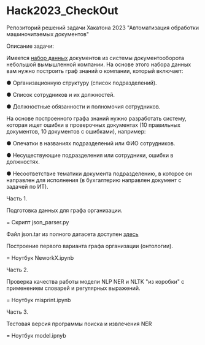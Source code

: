 # Hack2023_CheckOut
Репозиторий решений задачи Хакатона 2023 "Автоматизация обработки машиночитаемых документов"

 Описание задачи:
	
   Имеется [набор данных](https://www.dropbox.com/sh/d5h5f3yrql8x392/AACQ2WYa5qYCqjC8QuVZ5TJ4a?dl=1) документов из системы документооборота небольшой вымышленной компании. На основе этого набора данных вам нужно построить граф знаний о компании, который включает:
   
● 	Организационную структуру (список подразделений).

● 	Список сотрудников и их должностей.

● 	Должностные обязанности и полномочия сотрудников.

На основе построенного графа знаний нужно разработать систему, которая ищет ошибки в проверочных документах (10 правильных документов, 10 документов с ошибками), например:

● 	Опечатки в названиях подразделений или ФИО сотрудников.

● 	Несуществующие подразделения или сотрудники, ошибки в должностях.

● 	Несоответствие тематики документа подразделению, в которое он направлен для исполнения (в бухгалтерию направлен документ с задачей по ИТ).

Часть 1.

Подготовка данных для графа организации.

= Скрипт json_parser.py

Файл json.tar из полного датасета доступен [здесь](https://www.dropbox.com/s/vkbkt7y6wg4gy9w/json.tar)

Построение первого варианта графа организации (онтологии).

= Ноутбук NeworkX.ipynb

Часть 2.

Проверка качества работы модели NLP NER и NLTK "из коробки" с применением словарей и регулярных выражений.

= Ноутбук misprint.ipynb

Часть 3.

Тестовая версия программы поиска и извлечения NER

= Ноутбук model.ipnyb







